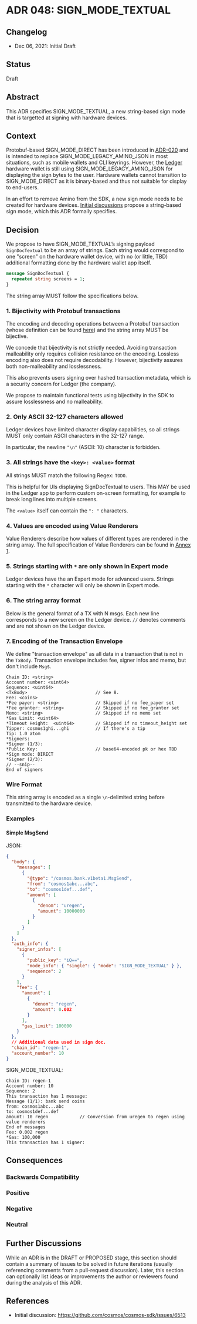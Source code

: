 # ADR 048: SIGN_MODE_TEXTUAL

## Changelog

- Dec 06, 2021: Initial Draft

## Status

Draft

## Abstract

This ADR specifies SIGN_MODE_TEXTUAL, a new string-based sign mode that is targetted at signing with hardware devices.

## Context

Protobuf-based SIGN_MODE_DIRECT has been introduced in [ADR-020](./adr-020-protobuf-transaction-encoding.md) and is intended to replace SIGN_MODE_LEGACY_AMINO_JSON in most situations, such as mobile wallets and CLI keyrings. However, the [Ledger](https://www.ledger.com/) hardware wallet is still using SIGN_MODE_LEGACY_AMINO_JSON for displaying the sign bytes to the user. Hardware wallets cannot transition to SIGN_MODE_DIRECT as it is binary-based and thus not suitable for display to end-users.

In an effort to remove Amino from the SDK, a new sign mode needs to be created for hardware devices. [Initial discussions](https://github.com/cosmos/cosmos-sdk/issues/6513) propose a string-based sign mode, which this ADR formally specifies.

## Decision

We propose to have SIGN_MODE_TEXTUAL’s signing payload `SignDocTextual` to be an array of strings. Each string would correspond to one "screen" on the hardware wallet device, with no (or little, TBD) additional formatting done by the hardware wallet app itself.

```proto
message SignDocTextual {
  repeated string screens = 1;
}
```

The string array MUST follow the specifications below.

### 1. Bijectivity with Protobuf transactions

The encoding and decoding operations between a Protobuf transaction (whose definition can be found [here](https://github.com/cosmos/cosmos-sdk/blob/master/proto/cosmos/tx/v1beta1/tx.proto#L13)) and the string array MUST be bijective.

We concede that bijectivity is not strictly needed. Avoiding transaction malleability only requires collision resistance on the encoding. Lossless encoding also does not require decodability. However, bijectivity assures both non-malleability and losslessness.

This also prevents users signing over hashed transaction metadata, which is a security concern for Ledger (the company).

We propose to maintain functional tests using bijectivity in the SDK to assure losslessness and no malleability.

### 2. Only ASCII 32-127 characters allowed

Ledger devices have limited character display capabilities, so all strings MUST only contain ASCII characters in the 32-127 range.

In particular, the newline `"\n"` (ASCII: 10) character is forbidden.

### 3. All strings have the `<key>: <value>` format

All strings MUST match the following Regex: `TODO`.

This is helpful for UIs displaying SignDocTextual to users. This MAY be used in the Ledger app to perform custom on-screen formatting, for example to break long lines into multiple screens.

The `<value>` itself can contain the `": "` characters.

### 4. Values are encoded using Value Renderers

Value Renderers describe how values of different types are rendered in the string array. The full specification of Value Renderers can be found in [Annex 1](./adr-048-sign-mode-textual-annex1.md).

### 5. Strings starting with `*` are only shown in Expert mode

Ledger devices have the an Expert mode for advanced users. Strings starting with the `*` character will only be shown in Expert mode.

### 6. The string array format

Below is the general format of a TX with N msgs. Each new line corresponds to a new screen on the Ledger device. `//` denotes comments and are not shown on the Ledger device.

### 7. Encoding of the Transaction Envelope

We define "transaction envelope" as all data in a transaction that is not in the `TxBody`. Transaction envelope includes fee, signer infos and memo, but don't include `Msg`s.

```
Chain ID: <string>
Account number: <uint64>
Sequence: <uint64>
<TxBody>                          // See 8.
Fee: <coins>
*Fee payer: <string>              // Skipped if no fee_payer set
*Fee granter: <string>            // Skipped if no fee_granter set
Memo: <string>                    // Skipped if no memo set
*Gas Limit: <uint64>
*Timeout Height:  <uint64>        // Skipped if no timeout_height set
Tipper: cosmos1ghi...ghi          // If there's a tip
Tip: 1.0 atom
*Signers:
*Signer (1/3):
*Public Key:                      // base64-encoded pk or hex TBD
*Sign mode: DIRECT
*Signer (2/3):
// --snip--
End of signers
```

### Wire Format

This string array is encoded as a single `\n`-delimited string before transmitted to the hardware device.

### Examples

#### Simple MsgSend

JSON:

```json
{
  "body": {
    "messages": [
      {
        "@type": "/cosmos.bank.v1beta1.MsgSend",
        "from": "cosmos1abc...abc",
        "to": "cosmos1def...def",
        "amount": [
          {
            "denom": "uregen",
            "amount": 10000000
          }
        ]
      }
    ]
  },
  "auth_info": {
    "signer_infos": [
      {
        "public_key": "iQ==",
        "mode_info": { "single": { "mode": "SIGN_MODE_TEXTUAL" } },
        "sequence": 2
      }
    ],
    "fee": {
      "amount": [
        {
          "denom": "regen",
          "amount": 0.002
        }
      ],
      "gas_limit": 100000
    }
  },
  // Additional data used in sign doc.
  "chain_id": "regen-1",
  "account_number": 10
}
```

SIGN_MODE_TEXTUAL:

```
Chain ID: regen-1
Account number: 10
Sequence: 2
This transaction has 1 message:
Message (1/1): bank send coins
from: cosmos1abc...abc
to: cosmos1def...def
amount: 10 regen            // Conversion from uregen to regen using value renderers
End of messages
Fee: 0.002 regen
*Gas: 100,000
This transaction has 1 signer:
```

## Consequences

### Backwards Compatibility

### Positive

### Negative

### Neutral

## Further Discussions

While an ADR is in the DRAFT or PROPOSED stage, this section should contain a summary of issues to be solved in future iterations (usually referencing comments from a pull-request discussion).
Later, this section can optionally list ideas or improvements the author or reviewers found during the analysis of this ADR.

## References

- Initial discussion: https://github.com/cosmos/cosmos-sdk/issues/6513
